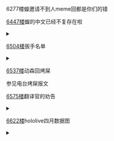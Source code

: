 6277楼蝗邀请不到人meme回都是你们的错

[6447楼](https://bbs.nga.cn/read.php?tid=26555454&page=323#l6447)蝗的中文已经不复存在啦

<details>
  <summary></summary>
  
  <img src="https://img.nga.178.com/attachments/mon_202105/17/-zue37Q2o-kmxyZcT3cSu0-be.jpg.medium.jpg"></img>

  **好像确实没有哎！你们记得蝗说过中文吗？**

</details>

[6504楼](https://bbs.nga.cn/read.php?tid=26555454&page=326#l6504)扳手名单

<details>
  <summary></summary>
  
  蝗粉扳手

  <br>

  もざいく
  
  海外ニキDavid
  
  とりあえずDX
  
  貴史

</details>

[6537楼](https://bbs.nga.cn/read.php?tid=26555454&page=327#l6537)动森回烤屎

参见电台烤屎报文

[6575楼](https://bbs.nga.cn/read.php?tid=26555454&page=329#l6575)翻译官的劝告

<details>
  <summary></summary>
  
  大姐批示：鉴于蝗的脑疾日益严重，您还是歇着吧

  <img src="https://img.nga.178.com/attachments/mon_202105/18/-zue37Q2o-2tk6K27T1kShc-sg.jpg"></img>

</details>

[6622楼](https://bbs.nga.cn/read.php?tid=26555454&page=332#l6622)hololive四月数据图

<details>
  <summary></summary>
  
  偷了两张数据图

  <details>
    <summary>5月上半月直播数据</summary>
    <img src="https://img.nga.178.com/attachments/mon_202105/18/-zue37Q2o-71rvZyT1kSg5-xb.jpg"></img>
  </details>

  <details>
    <summary>4月猴楼jp总游戏时长</summary>
    <img src="https://img.nga.178.com/attachments/mon_202105/18/-zue37Q2o-kvqsZlT3cSkz-gj.jpg"></img>
  </details>

  这个大概没什么价值，不过这猛汉浓度真是恐怖如斯，670小时，平均每天有20小时猛汉，5厕一堆人嫌猛汉太多不想看，我甚至有点同情这些人，实在受不了就退坑吧

  顺便apex平均同接4000把我看笑了

</details>